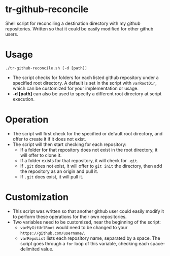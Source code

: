 # tr-github-reconcile
Shell script for reconciling a destination directory with my github repositories. Written so that it could be easily modified for other github users.

# Usage
```
./tr-github-reconcile.sh [-d [path]]
```

* The script checks for folders for each listed github repository under a specified root directory. A default is set in the script with `varRootDir`, which can be customized for your implementation or usage.
* **-d [path]** can also be used to specify a different root directory at script execution.

# Operation
* The script will first check for the specified or default root directory, and offer to create it if it does not exist.
* The script will then start checking for each repository:
  - If a folder for that repository does not exist in the root directory, it will offer to clone it.
  - If a folder exists for that repository, it will check for `.git`.
  - If `.git` does not exist, it will offer to `git init` the directory, then add the repository as an origin and pull it.
  - If `.git` does exist, it will pull it.

# Customization
* This script was written so that another github user could easily modify it to perform these operations for their own repositories.
* Two variables need to be customized, near the beginning of the script:
  - `varMyGitUrlRoot` would need to be changed to your `https://github.com/username/`.
  - `varRepoList` lists each repository name, separated by a space. The script goes through a `for` loop of this variable, checking each space-delimited value.
